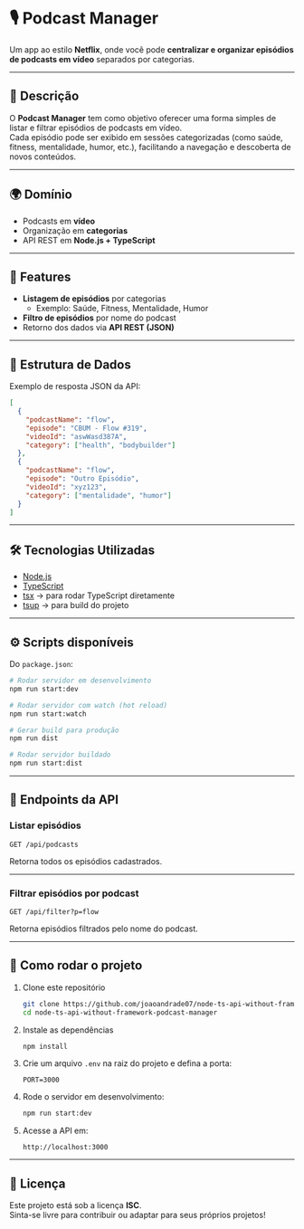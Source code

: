 # 🎙️ Podcast Manager

Um app ao estilo **Netflix**, onde você pode **centralizar e organizar episódios de podcasts em vídeo** separados por categorias.

---

## 📌 Descrição

O **Podcast Manager** tem como objetivo oferecer uma forma simples de listar e filtrar episódios de podcasts em vídeo.  
Cada episódio pode ser exibido em sessões categorizadas (como saúde, fitness, mentalidade, humor, etc.), facilitando a navegação e descoberta de novos conteúdos.

---

## 🌍 Domínio

- Podcasts em **vídeo**
- Organização em **categorias**
- API REST em **Node.js + TypeScript**

---

## 🚀 Features

- **Listagem de episódios** por categorias
  - Exemplo: Saúde, Fitness, Mentalidade, Humor
- **Filtro de episódios** por nome do podcast
- Retorno dos dados via **API REST (JSON)**

---

## 📂 Estrutura de Dados

Exemplo de resposta JSON da API:

```json
[
  {
    "podcastName": "flow",
    "episode": "CBUM - Flow #319",
    "videoId": "aswWasd387A",
    "category": ["health", "bodybuilder"]
  },
  {
    "podcastName": "flow",
    "episode": "Outro Episódio",
    "videoId": "xyz123",
    "category": ["mentalidade", "humor"]
  }
]
```

---

## 🛠️ Tecnologias Utilizadas

- [Node.js](https://nodejs.org/)
- [TypeScript](https://www.typescriptlang.org/)
- [tsx](https://github.com/esbuild-kit/tsx) → para rodar TypeScript diretamente
- [tsup](https://tsup.egoist.dev/) → para build do projeto

---

## ⚙️ Scripts disponíveis

Do `package.json`:

```bash
# Rodar servidor em desenvolvimento
npm run start:dev

# Rodar servidor com watch (hot reload)
npm run start:watch

# Gerar build para produção
npm run dist

# Rodar servidor buildado
npm run start:dist
```

---

## 📡 Endpoints da API

### **Listar episódios**
```http
GET /api/podcasts
```

Retorna todos os episódios cadastrados.

---

### **Filtrar episódios por podcast**
```http
GET /api/filter?p=flow
```

Retorna episódios filtrados pelo nome do podcast.

---

## 📌 Como rodar o projeto

1. Clone este repositório
   ```bash
   git clone https://github.com/joaoandrade07/node-ts-api-without-framework-podcast-manager.git
   cd node-ts-api-without-framework-podcast-manager
   ```

2. Instale as dependências
   ```bash
   npm install
   ```

3. Crie um arquivo `.env` na raiz do projeto e defina a porta:
   ```env
   PORT=3000
   ```

4. Rode o servidor em desenvolvimento:
   ```bash
   npm run start:dev
   ```

5. Acesse a API em:
   ```
   http://localhost:3000
   
   ```

---

## 📜 Licença

Este projeto está sob a licença **ISC**.  
Sinta-se livre para contribuir ou adaptar para seus próprios projetos!